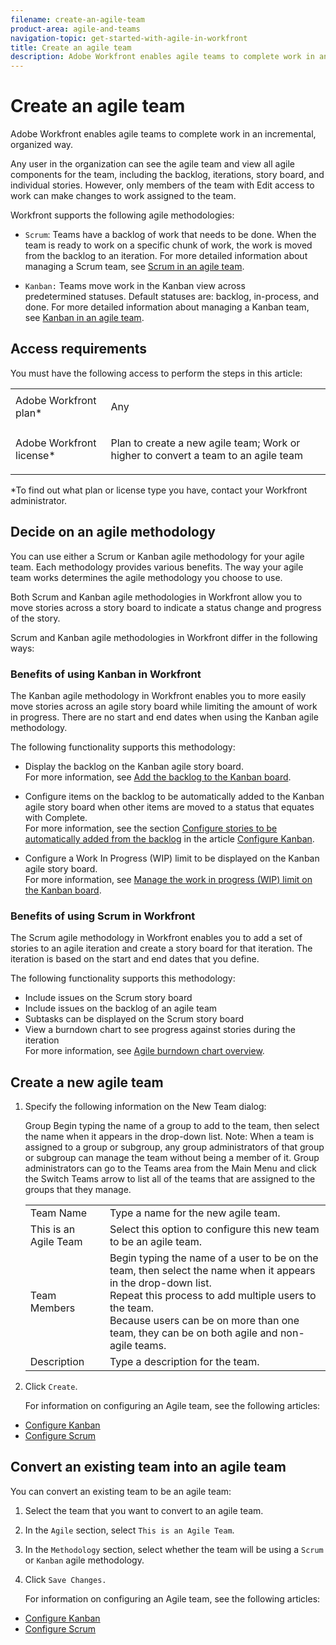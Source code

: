 ```yaml
---
filename: create-an-agile-team
product-area: agile-and-teams
navigation-topic: get-started-with-agile-in-workfront
title: Create an agile team
description: Adobe Workfront enables agile teams to complete work in an incremental, organized way.
---
```


# Create an agile team

Adobe Workfront enables agile teams to complete work in an incremental, organized way.

Any user in the organization can see the agile team and view all agile components for the team, including the backlog, iterations, story board, and individual stories. However, only members of the team with Edit access to work can make changes to work assigned to the team.

Workfront supports the following agile methodologies:

* `Scrum`: Teams have a backlog of work that needs to be done. When the team is ready to work on a specific chunk of work, the work is moved from the backlog to an iteration. For more detailed information about managing a Scrum team, see [Scrum in an agile team](../../agile/use-scrum-in-an-agile-team/scrum-in-an-agile-team.md).

* `Kanban:` Teams move work in&nbsp;the Kanban view across predetermined&nbsp;statuses. Default statuses are: backlog, in-process, and done. For more detailed information about managing a Kanban&nbsp;team, see [Kanban in an agile team](../../agile/use-kanban-in-an-agile-team/using-kanban-in-an-agile-team.md).

## Access requirements

You must have the following access to perform the steps in this article:

<table cellspacing="0"> 
 <col> 
 </col> 
 <col> 
 </col> 
 <tbody> 
  <tr> 
   <td role="rowheader">Adobe Workfront plan*</td> 
   <td> <p>Any</p> </td> 
  </tr> 
  <tr> 
   <td role="rowheader">Adobe Workfront license*</td> 
   <td> <p>Plan to create a new agile team; Work or higher to convert a team to an agile team</p> </td> 
  </tr> 
 </tbody> 
</table>

&#42;To find out what plan or license type you have, contact your Workfront administrator.

## Decide on an agile methodology

You can use either a Scrum or Kanban agile methodology for your agile team. Each methodology provides various benefits. The way your agile team works determines the agile methodology you choose to use.

Both Scrum and Kanban agile methodologies in Workfront allow you to move stories across a story board to indicate a status change and progress of the story.

Scrum and Kanban agile methodologies in Workfront differ in the following ways:

### Benefits of using Kanban in Workfront

The Kanban agile methodology in Workfront enables you to more easily move stories across an agile story board while limiting the amount of work in progress. There are no start and end dates when using the Kanban agile methodology.

The following functionality supports this methodology:

* Display the backlog on the Kanban agile story board.  
  For more information, see [Add the backlog to the Kanban board](../../agile/use-kanban-in-an-agile-team/view-the-backlog-on-the-kanban-board.md).

* Configure items on the backlog to be automatically added to the Kanban agile story board when other items are moved to a status that equates with Complete.  
  For more information, see the section [Configure stories to be automatically added from the backlog](../../agile/get-started-with-agile-in-workfront/configure-kanban.md#configur5) in the article [Configure Kanban](../../agile/get-started-with-agile-in-workfront/configure-kanban.md).

* Configure a Work In Progress (WIP) limit to be displayed on the Kanban agile story board.  
  For more information, see [Manage the work in progress (WIP) limit on the Kanban board](../../agile/use-kanban-in-an-agile-team/work-in-progress-limit-on-the-kanban-board.md).

### Benefits of using Scrum in Workfront

The Scrum agile methodology in Workfront enables you to add a set of stories to an agile iteration and create a story board for that iteration. The iteration is based on the start and end dates that you define.

The following functionality supports this methodology:

* Include issues on the Scrum story board
* Include issues on the backlog&nbsp;of an agile team
* Subtasks can be displayed on the Scrum story board
* View a burndown chart to see progress against stories during the iteration  
  For more information, see [Agile burndown chart overview](../../agile/use-scrum-in-an-agile-team/burndown/burndown-chart-overview.md).

## Create a new agile team

1. Specify the following information on the New Team dialog:

   <table cellspacing="0"> 
    <col> 
    <col> 
    <tbody> 
     <tr> 
      <td role="rowheader"><span class="bold">Team Name</span> </td> 
      <td>Type a name for the new agile team.</td> 
     </tr> 
     <tr> 
      <td role="rowheader"><span class="bold">This is an Agile Team</span> </td> 
      <td>Select this option to configure this new team to be an agile team.</td> 
     </tr> Group Begin typing the name of a group to add to the team, then select the name when it appears in the drop-down list. Note: When a team is assigned to a group or subgroup, any group administrators of that group or subgroup can manage the team without being a member of it. Group administrators can go to the Teams area from the Main Menu and click the Switch Teams arrow to list all of the teams that are assigned to the groups that they manage. 
     <tr> 
      <td role="rowheader"><span class="bold">Team Members</span> </td> 
      <td>Begin typing the name of a user to be on the team, then select the name when it appears in the drop-down list.<br>Repeat this process to add multiple users to the team.<br>Because users can be on more than one team, they can be on both agile and non-agile teams.</td> 
     </tr> 
     <tr> 
      <td role="rowheader"><span class="bold">Description</span> </td> 
      <td>Type a description for the team.</td> 
     </tr> 
    </tbody> 
   </table>

1. Click `Create`.

   For information on configuring an Agile team, see the following articles:

  * [Configure Kanban](../../agile/get-started-with-agile-in-workfront/configure-kanban.md) 
  * [Configure Scrum](../../agile/get-started-with-agile-in-workfront/configure-scrum.md)

## Convert an existing team into an agile team

You can&nbsp;convert an existing team to be&nbsp;an agile team:

1. Select the team that you want to convert to an agile team.
1. In the `Agile` section, select  `This is an Agile Team`.

1. In the `Methodology` section, select whether the team will be using a  `Scrum` or  `Kanban`&nbsp;agile methodology.  

1. Click  `Save Changes.`

   For information on configuring an Agile team, see the following articles:

  * [Configure Kanban](../../agile/get-started-with-agile-in-workfront/configure-kanban.md) 
  * [Configure Scrum](../../agile/get-started-with-agile-in-workfront/configure-scrum.md)


